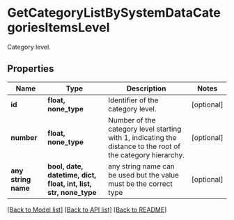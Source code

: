 # GetCategoryListBySystemDataCategoriesItemsLevel

Category level.

## Properties
Name | Type | Description | Notes
------------ | ------------- | ------------- | -------------
**id** | **float, none_type** | Identifier of the category level. | [optional] 
**number** | **float, none_type** | Number of the category level starting with 1, indicating the distance to the root of the category hierarchy. | [optional] 
**any string name** | **bool, date, datetime, dict, float, int, list, str, none_type** | any string name can be used but the value must be the correct type | [optional]

[[Back to Model list]](../README.md#documentation-for-models) [[Back to API list]](../README.md#documentation-for-api-endpoints) [[Back to README]](../README.md)


